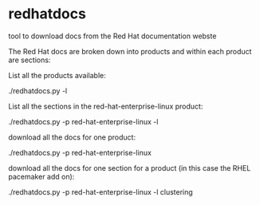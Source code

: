 # redhatdocs
tool to download docs from the Red Hat documentation webste


The Red Hat docs are broken down into products and within each product are sections:

List all the products available:

./redhatdocs.py -l

List all the sections in the red-hat-enterprise-linux product:

./redhatdocs.py -p red-hat-enterprise-linux -l


download all the docs for one product:

./redhatdocs.py -p red-hat-enterprise-linux

download all the docs for one section for a  product (in this case the RHEL pacemaker add on):

./redhatdocs.py -p red-hat-enterprise-linux -l clustering
